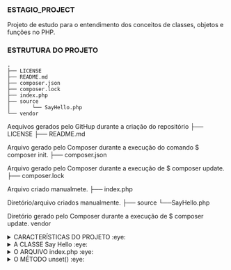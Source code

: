 ### ESTAGIO_PROJECT
Projeto de estudo para o entendimento dos conceitos de classes, objetos e funções no PHP.
### ESTRUTURA DO PROJETO
    .
    ├── LICENSE 
    ├── README.md 
    ├── composer.json
    ├── composer.lock
    ├── index.php
    ├── source
    │       └── SayHello.php
    └── vendor
    
Aequivos gerados pelo GitHup durante a criação do repositório
 ├── LICENSE 
 ├── README.md

Arquivo gerado pelo Composer durante a execução do comando $ composer init.
 ├── composer.json

Arquivo gerado pelo Composer durante a execução de $ composer update.
├──  composer.lock 

Arquivo criado manualmete.
├── index.php

Diretório/arquivo criados manualmente.
 ├── source
           └──SayHello.php

Diretório gerado pelo Composer durante a execução de $ composer update.
 vendor     
<details>
<summary>CARACTERÍSTICAS DO PROJETO :eye: </summary>
Projeto de estudo de Programação Orientada a Objetos - POO com Apache2, PHP 8.3, MySql, Composer, rodando em Ubuntu 24.04 em servidor local. O projeto usa o conceito de VirtualHost do Apache. 
</details>

<details>
<summary>A CLASSE Say Hello :eye: </summary> 
A class SayHello() possui um método, que quando chamado, imprime no console de depuração uma expressão de saudação.

    <?php

    namespace Source;

    class SayHello {
        protected $property;

        public function __construct($property) {
           $this->property = $property;
        }

        public function sayHello(): void {
            echo "1 - CHAMADA DO  MÉTODO sayHello()" . PHP_EOL;
            echo "Olá, " . $this->property . "!" . PHP_EOL;
        }

        public function __destruct() {
            echo "2 - CHAMADA DO  MÉTODO __destruct()" . PHP_EOL;            
        }
    }

`protected $property;`: Isso define uma propriedade chamada $property que tem visibilidade "protected". Isso significa que a propriedade pode ser acessada dentro da própria classe e por classes derivadas (subclasses), mas não diretamente de fora dessas classes.

`public function __construct($property)`: Este é o método construtor da classe. Ele é chamado automaticamente quando um novo objeto da classe é criado. Aqui, ele aceita um argumento $property.

`$this->property = $property;`: Dentro do construtor, o valor passado como argumento $property é atribuído à propriedade da instância $this->property. Isso inicializa a propriedade da classe com o valor fornecido ao criar um objeto.

Basicamente, essa estrutura permite que você crie um novo objeto da classe com um valor inicial para a propriedade, que depois pode ser usada dentro da classe. 

Nesse exemplo:

**Propriedade**: Temos uma propriedade $property que é protegida.

**Construtor**: O construtor aceita um valor $property e inicializa a propriedade da instância com esse valor.

**Método sayHello**: Quando chamado, ele imprime uma saudação personalizada usando a propriedade $property.

Quando o objeto `$obj_saudacao` é criado, diz-se que a classe `SayHello()` foi instanciada. Diz-se também que `$obj_saudacao` é um "novo" objeto SayHello().
Agora passamos a expressão "estagiario" como argumento em Sayhello ().

Quando o método sayHello é chamado é impresso (echo) no console de depuração, a expressão "estagiario", que concatenada com "Olá", produz a expressão de saudação "Olá estagiario".
</details>
<details>
<summary>O ARQUIVO index.php :eye: </summary> 

    <?php

    use Source\SayHello;

    require './vendor/autoload.php';

    $obj_saudacao = new SayHello("estagiario");
    $obj_saudacao->sayHello() . PHP_EOL;

    unset($obj_saudacao);

    if (!isset($obj_saudacao)) {
    echo "A variável \$obj_saudacao, instância da classe SayHello(), " . PHP_EOL . "que recebeu \"estagiario\" como parâmetro, não está mais em uso e foi destruída liberando recurso.";
    }
Observe a classe `SayHello()` sendo instanciada `$obj_saudacao = new SayHello("estagiario");`.

Observe também a chamada do método `sayHello ()` e do método destrutor da classe `unset()`.
</details>

<details>
<summary>O MÉTODO unset() :eye: </summary> 
O método unset() é uma função do PHP usada para destruir variáveis especificadas. 

Quando você chama unset() em uma variável, o PHP remove essa variável do escopo atual, liberando qualquer memória associada a ela. 

Vemos aqui que o  método unset() só funciona porque temos declarado dentro da função Sayhello() o método destrutor.

Excluir da função SayHello() o método `__destruct()`, fazer a chamada do método `unset()` em `index.php` e ver o que acontece é um bom exercício.
</details>